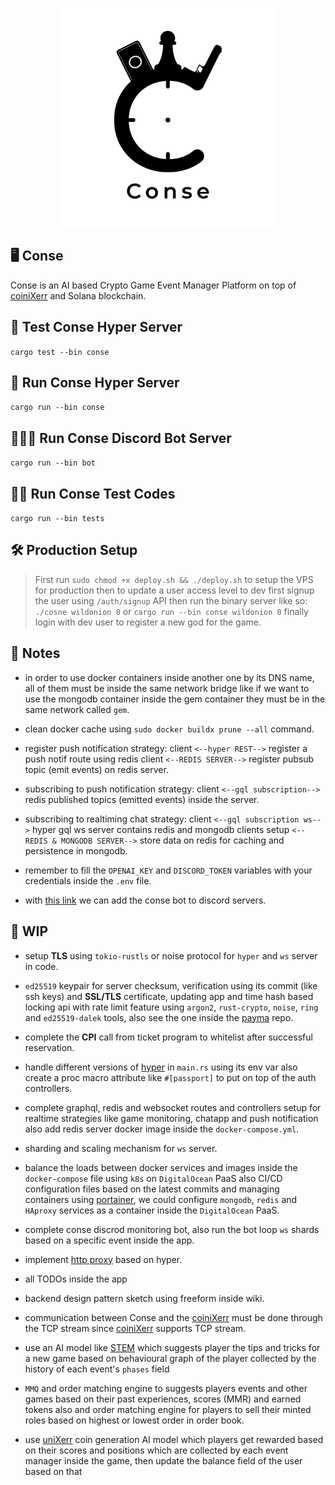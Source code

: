 

<p align="center">
    <img width=350 height=350 src="https://github.com/wildonion/gem/blob/master/assets/conse.png"
</p>

## 🖥 Conse

Conse is an AI based Crypto Game Event Manager Platform on top of [coiniXerr](https://github.com/wildonion/uniXerr/tree/master/infra/valhalla/coiniXerr) and Solana blockchain. 

## 🧪 Test Conse Hyper Server

```cargo test --bin conse```

## 🏃 Run Conse Hyper Server

```cargo run --bin conse```

## 🏃🏻‍♀️ Run Conse Discord Bot Server

```cargo run --bin bot```

## 🏃🏿 Run Conse Test Codes

```cargo run --bin tests```

## 🛠️ Production Setup

> First run ```sudo chmod +x deploy.sh && ./deploy.sh``` to setup the VPS for production then to update a user access level to dev first signup the user using `/auth/signup` API then run the binary server like so: `./cosne wildonion 0` or `cargo run --bin conse wildonion 0` finally login with dev user to register a new god for the game.

## 🍟 Notes

* in order to use docker containers inside another one by its DNS name, all of them must be inside the same network bridge like if we want to use the mongodb container inside the gem container they must be in the same network called `gem`. 

* clean docker cache using ```sudo docker buildx prune --all``` command.

* register push notification strategy: client `<--hyper REST-->` register a push notif route using redis client `<--REDIS SERVER-->` register pubsub topic (emit events) on redis server.

* subscribing to push notification strategy: client `<--gql subscription-->` redis published topics (emitted events) inside the server.

* subscribing to realtiming chat strategy: client `<--gql subscription ws-->` hyper gql ws server contains redis and mongodb clients setup `<--REDIS & MONGODB SERVER-->` store data on redis for caching and persistence in mongodb.

* remember to fill the `OPENAI_KEY` and `DISCORD_TOKEN` variables with your credentials inside the `.env` file.

* with [this link](https://discord.com/api/oauth2/authorize?client_id=1092048595605270589&permissions=277025475584&scope=bot%20applications.commands) we can add the conse bot to discord servers.  

## 🚧 WIP

* setup **TLS** using `tokio-rustls` or noise protocol for `hyper` and `ws` server in code.

* `ed25519` keypair for server checksum, verification using its commit (like ssh keys) and **SSL/TLS** certificate, updating app and time hash based locking api with rate limit feature using `argon2`, `rust-crypto`, `noise`, `ring` and `ed25519-dalek` tools, also see the one inside the [payma](https://github.com/wildonion/payma) repo.

* complete the **CPI** call from ticket program to whitelist after successful reservation. 

* handle different versions of [hyper](https://hyper.rs/) in `main.rs` using its env var also create a proc macro attribute like `#[passport]` to put on top of the auth controllers.

* complete graphql, redis and websocket routes and controllers setup for realtime strategies like game monitoring, chatapp and push notification also add redis server docker image inside the `docker-compose.yml`.

* sharding and scaling mechanism for `ws` server.

* balance the loads between docker services and images inside the `docker-compose` file using `k8s` on `DigitalOcean` PaaS also CI/CD configuration files based on the latest commits and managing containers using [portainer](https://www.portainer.io/), we could configure `mongodb`, `redis` and `HAproxy` services as a container inside the `DigitalOcean` PaaS.

* complete conse discrod monitoring bot, also run the bot loop `ws` shards based on a specific event inside the app. 

* implement [http proxy](https://github.com/hyperium/hyper/blob/master/examples/http_proxy.rs) based on hyper.

* all TODOs inside the app

* backend design pattern sketch using freeform inside wiki.

* communication between Conse and the [coiniXerr](https://github.com/wildonion/uniXerr/tree/master/infra/valhalla/coiniXerr) must be done through the TCP stream since [coiniXerr](https://github.com/wildonion/uniXerr/tree/master/infra/valhalla/coiniXerr) supports TCP stream.

* use an AI model like [STEM](https://github.com/wildonion/stem) which suggests player the tips and tricks for a new game based on behavioural graph of the player collected by the history of each event's `phases` field

* `MMQ` and order matching engine to suggests players events and other games based on their past experiences, scores (MMR) and earned tokens also and order matching engine for players to sell their minted roles based on highest or lowest order in order book.  

* use [uniXerr](https://github.com/wildonion/uniXerr) coin generation AI model which players get rewarded based on their scores and positions which are collected by each event manager inside the game, then update the balance field of the user based on that
